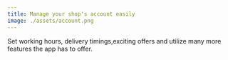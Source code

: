 ```yaml
---
title: Manage your shop's account easily
image: ./assets/account.png
---
```


Set working hours, delivery timings,exciting offers and utilize many more features the app has to offer.